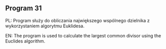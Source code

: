 ## Program 31

PL: Program służy do obliczania największego wspólnego dzielnika z wykorzystaniem algorytmu Euklidesa.

EN: The program is used to calculate the largest common divisor using the Euclides algorithm.